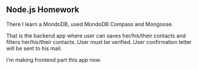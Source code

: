 ## Node.js Homework

There I learn a MondoDB, used MondoDB Compass and Mongoose.

That is the backend app where user can saves her/his/their contacts and filters her/his/their contacts.
User must be verified. User confirmation letter will be sent to his mail.

I'm making frontend part this app now.

